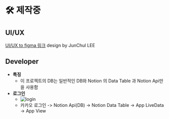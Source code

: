 # 🛠 제작중


## UI/UX
 [UI/UX to figma 링크](https://www.figma.com/file/lncMBXq1YnEChiikLfVk3x/%EC%95%88%EB%8F%84%EA%B2%BD's-team-library?t=JoJb2M3bSG0Ybj6e-0) design by JunChul LEE

## Developer
- **특징** 
  - 이 프로젝트의 DB는 일반적인 DB와 Notion 의 Data Table 과 Notion Api만을 사용함
- **로그인** 
  - ![login](https://user-images.githubusercontent.com/59686942/203585556-a8694384-2385-4202-8972-a7783e225127.gif)
  - 카카오 로그인 -> Notion Api(DB) -> Notion Data Table -> App LiveData -> App View
 
 
 
